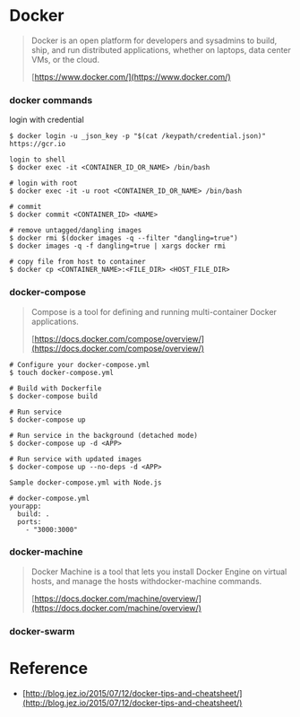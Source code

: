 # Docker

> Docker is an open platform for developers and sysadmins to build, ship, and run distributed applications, whether on laptops, data center VMs, or the cloud.
>
> [https://www.docker.com/](https://www.docker.com/)

### docker commands

login with credential

```
$ docker login -u _json_key -p "$(cat /keypath/credential.json)" https://gcr.io
```

```
login to shell
$ docker exec -it <CONTAINER_ID_OR_NAME> /bin/bash

# login with root
$ docker exec -it -u root <CONTAINER_ID_OR_NAME> /bin/bash

# commit
$ docker commit <CONTAINER_ID> <NAME>

# remove untagged/dangling images
$ docker rmi $(docker images -q --filter "dangling=true")
$ docker images -q -f dangling=true | xargs docker rmi

# copy file from host to container
$ docker cp <CONTAINER_NAME>:<FILE_DIR> <HOST_FILE_DIR>
```

### docker-compose

> Compose is a tool for defining and running multi-container Docker applications.
>
> [https://docs.docker.com/compose/overview/](https://docs.docker.com/compose/overview/)

```
# Configure your docker-compose.yml
$ touch docker-compose.yml

# Build with Dockerfile
$ docker-compose build

# Run service
$ docker-compose up

# Run service in the background (detached mode)
$ docker-compose up -d <APP>

# Run service with updated images
$ docker-compose up --no-deps -d <APP>
```

`Sample docker-compose.yml with Node.js`

```
# docker-compose.yml
yourapp:
  build: .
  ports:
    - "3000:3000"
```

### docker-machine

> Docker Machine is a tool that lets you install Docker Engine on virtual hosts, and manage the hosts withdocker-machine commands.
>
> [https://docs.docker.com/machine/overview/](https://docs.docker.com/machine/overview/)

### docker-swarm

# Reference

* [http://blog.jez.io/2015/07/12/docker-tips-and-cheatsheet/](http://blog.jez.io/2015/07/12/docker-tips-and-cheatsheet/)



